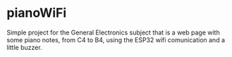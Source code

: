 # pianoWiFi
Simple project for the General Electronics subject that is a web page with some piano notes, from C4 to B4, using the ESP32 wifi comunication and a little buzzer.
